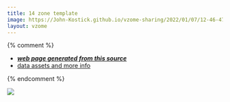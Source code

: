 ```yaml
---
title: 14 zone template
image: https://John-Kostick.github.io/vzome-sharing/2022/01/07/12-46-47-14 zone template/14 zone template.png
layout: vzome
---
```


{% comment %}
 - [***web page generated from this source***][post]
 - [data assets and more info][github]

[post]: <https://John-Kostick.github.io/vzome-sharing/2022/01/07/14 zone template-12-46-47.html>
[github]: <https://github.com/John-Kostick/vzome-sharing/tree/main/2022/01/07/12-46-47-14 zone template/>
{% endcomment %}

<vzome-viewer style="width: 100%; height: 65vh;"
       src="https://John-Kostick.github.io/vzome-sharing/2022/01/07/12-46-47-14 zone template/14 zone template.vZome" >
  <img src="https://John-Kostick.github.io/vzome-sharing/2022/01/07/12-46-47-14 zone template/14 zone template.png" />
</vzome-viewer>
